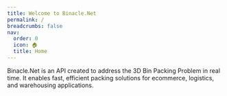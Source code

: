 ```yaml
---
title: Welcome to Binacle.Net
permalink: /
breadcrumbs: false
nav:
  order: 0
  icon: 🏠
  title: Home
---
```



Binacle.Net is an API created to address the 3D Bin Packing Problem in real time.
It enables fast, efficient packing solutions for ecommerce, logistics, and warehousing applications.
